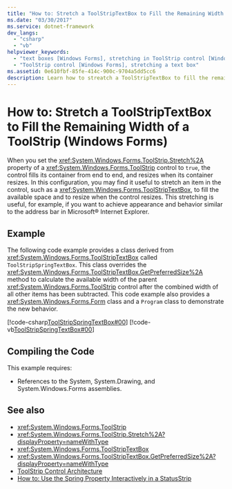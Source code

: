```yaml
---
title: "How to: Stretch a ToolStripTextBox to Fill the Remaining Width of a ToolStrip"
ms.date: "03/30/2017"
ms.service: dotnet-framework
dev_langs: 
  - "csharp"
  - "vb"
helpviewer_keywords: 
  - "text boxes [Windows Forms], stretching in ToolStrip control [Windows Forms]"
  - "ToolStrip control [Windows Forms], stretching a text box"
ms.assetid: 0e610fbf-85fe-414c-900c-9704a5dd5cc6
description: Learn how to streatch a ToolStripTextBox to fill the remaining width of a ToolStrip in Windows Forms.
---
```

# How to: Stretch a ToolStripTextBox to Fill the Remaining Width of a ToolStrip (Windows Forms)

When you set the <xref:System.Windows.Forms.ToolStrip.Stretch%2A> property of a <xref:System.Windows.Forms.ToolStrip> control to `true`, the control fills its container from end to end, and resizes when its container resizes. In this configuration, you may find it useful to stretch an item in the control, such as a <xref:System.Windows.Forms.ToolStripTextBox>, to fill the available space and to resize when the control resizes. This stretching is useful, for example, if you want to achieve appearance and behavior similar to the address bar in Microsoft® Internet Explorer.

## Example

The following code example provides a class derived from <xref:System.Windows.Forms.ToolStripTextBox> called `ToolStripSpringTextBox`. This class overrides the <xref:System.Windows.Forms.ToolStripTextBox.GetPreferredSize%2A> method to calculate the available width of the parent <xref:System.Windows.Forms.ToolStrip> control after the combined width of all other items has been subtracted. This code example also provides a <xref:System.Windows.Forms.Form> class and a `Program` class to demonstrate the new behavior.

[!code-csharp[ToolStripSpringTextBox#00](~/samples/snippets/csharp/VS_Snippets_Winforms/ToolStripSpringTextBox/cs/ToolStripSpringTextBox.cs#00)]
[!code-vb[ToolStripSpringTextBox#00](~/samples/snippets/visualbasic/VS_Snippets_Winforms/ToolStripSpringTextBox/vb/ToolStripSpringTextBox.vb#00)]

## Compiling the Code

This example requires:

- References to the System, System.Drawing, and System.Windows.Forms assemblies.

## See also

- <xref:System.Windows.Forms.ToolStrip>
- <xref:System.Windows.Forms.ToolStrip.Stretch%2A?displayProperty=nameWithType>
- <xref:System.Windows.Forms.ToolStripTextBox>
- <xref:System.Windows.Forms.ToolStripTextBox.GetPreferredSize%2A?displayProperty=nameWithType>
- [ToolStrip Control Architecture](toolstrip-control-architecture.md)
- [How to: Use the Spring Property Interactively in a StatusStrip](how-to-use-the-spring-property-interactively-in-a-statusstrip.md)
